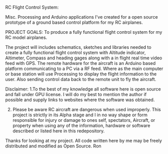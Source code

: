 RC Flight Control System:

Misc. Processing and Arduino applications I've created for a open source prototype of a ground based control
platform for my RC airplanes.

PROJECT GOALS: To produce a fully functional flight control system for my RC model airplanes.

The project will includes schematics, sketches and libraries needed to create a fully functional flight control
system with Altitude indicator, Altimeter, Compass and heading gages along with a in flight real time video feed
with GPS. The remote hardware for the aircraft is an Arduino based platform communicating to a PC via a RF feed.
Where as the main computer or base station will use Processing to display the flight information to the user.
Also sending control data back to the remote unit to fly the aircraft.

Disclaimer:
1.To the best of my knowledge all software here is open source and fall under GPU license. I will do my best to
mention the author if possible and supply links to websites where the software was obtained.

2. Please be aware RC aircraft are dangerous when used improperly. This project is strictly in its Alpha stage
and I in no way shape or form responsible for injury or damage to ones self, spectators, Aircraft, or property
when using any of the information, hardware or software described or listed here in this redepository.

Thanks for looking at my project. All code written here by me may be freely distributed and modified as Open Source.
Ron
